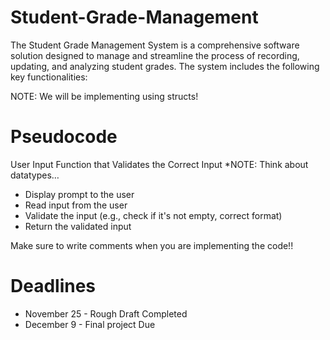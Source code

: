 # Student-Grade-Management

The Student Grade Management System is a comprehensive software solution designed to manage and streamline the process of recording, updating, and analyzing student grades. The system includes the following key functionalities:

NOTE: We will be implementing using structs!

# Pseudocode
User Input Function that Validates the Correct Input 
*NOTE: Think about datatypes…
- Display prompt to the user 
- Read input from the user 
- Validate the input (e.g., check if it's not empty, correct format) 
- Return the validated input


Make sure to write comments when you are implementing the code!!

# Deadlines

- November 25 - Rough Draft Completed
- December 9 - Final project Due
